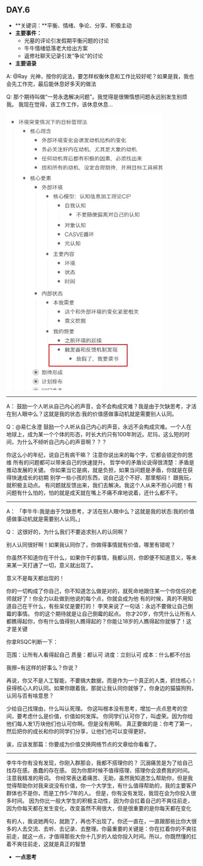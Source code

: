  ## DAY.6
+ **关键词：**平衡、情绪、争论、分享、积极主动
+ **主要事件：**
    + 光墓的评论引发假期平衡问题的讨论
    + 牛牛情绪低落老大给出方案
    + 返修社聊天记录引发“争论”的讨论
+ **主要语录**

A:
@Ray  光神，按你的说法，要怎样权衡休息和工作比较好呢？如果是我，我也会先工作完，最后能休息好多天的做法

Q:
那个期待叫做“一劳永逸解决问题”。我觉得是很懒惰想问题永远别发生别烦我。
我现在觉得，该工作工作，该休息休息...


![](./_image/e1a6244240ff7f76cfc9ab8b098aa6e.jpg)
- - - - -----

A：
鼓励一个人听从自己内心的声音，会不会构成灾难？我是由于欠缺思考，才活在别人眼中么？这就是我的状态:我的价值感做事动机就是需要别人认同。

Q：@易仁永澄
鼓励一个人听从自己内心的声音，永远不会构成灾难。一个人在地球上，成为某一个个体的形态，时长大约只有100年附近。尼玛，这么短的时间，为什么不倾听自己内心的声音啊？？？

你这么小的年纪，说自己有病干嘛？
注意你说出来的每个字，它都会锁定你的思维
所有的问题都可以带来自己的快速提升。
哲学中的矛盾论说得很清楚：矛盾是推动发展的关键。
你如果当它是病，就是负担，如果当问题是矛盾，你就是在获得快速成长的初期
别学一些小孩的东西，说自己这个不好、那里郁闷！
跟我玩，就积极主动点。
有问题就反馈出来，我们去解决。我这个人从来不担心问题！有问题有什么怕的，怕的就是成天就在嘴上不痛不痒地说着，还什么都不干。

- - - - - - - - - - - - - - -
A：
「李牛牛:我是由于欠缺思考，才活在别人眼中么？这就是我的状态:我的价值感做事动机就是需要别人认同。」

Q：
这很好的，为什么我们不要追求别人的认同啊？

别人认同很好啊！如果我认同你了，你做得事情就有价值，哪里有错呢？

你虽然不知道你在干什么，如果你干的事情，我都认同，你即便不知道意义，等未来某一天打通了一切，意义就出现了。

意义不是每天都出现的！

你的一切构成了你自己，你不知道怎么做是对的，就死命地跟住某一个你信任的老师就好了！你全力以赴做到他说的每个点，你就会成为他
有的时候，真的不用知道自己在干什么，有些呆仗是要打的！
李笑来说了一句话：永远不要做让自己倒霉的事情。
你的这个期待就是让自己倒霉的起点。
你才20岁，你凭什么让所有人都瞧得起你，你有什么值得别人瞧得起的？你能让18岁的人瞧得起你就够了！这才是关键

你拿RSQC判断一下：

范围：让所有人看得起自己
质量：都认可
进度：立刻认可
成本：什么都不付出

我擦~有这样的好事么？你说？


再说，你又不是人工智能，不要搞大数据，而是作为一个真正的人类，抓住核心！获得核心人的认同。如果你跟着我，那就让我认同你就够了，你身边的猫猫狗狗，认同与否有啥意思？

少给自己找理由，什么叫认死理。
你这叫根本没有思考，增加一点点思考的空间，要考虑什么是价值，价值如何发挥。
你同学们认可你了，叫虚荣。因为你给他们每人发1万块他们也认可你啊。但是没有用啊。
真正要做的是：你考了第一，然后把你的成长和你的同学们分享，让他们也可以变得更好。

诶，应该发那篇：你要成为价值交换网络节点的文章给你看看了。

---------
李牛牛你有没有发现，你刚入群那会，我都不搭理你的？
沉溺痛苦是为了给自己找存在感。愚蠢的存在感。
因为你那时候不值得搭理，搭理你会浪费我的时间。注意我精准的用词。
你经常表达着痛苦、无助，虽然我知道怎么帮助你，但是我觉得帮助你对我来说没有价值，你一个大学生，有什么值得帮助的，我的主要客户群体也不是你，而是工作5-7年的人。
但是，你有没有发现，我现在会为你投入很多时间。
因为你比一般大学生的积极主动性，因为你会扛着自己的不爽往前走，因为你每天都在发生变化，改变虽然不用很大，但是很重要的是你每天都在变化

有的人，我说她两句，就跑了，再也不出现了。你还一直在，一直跟那些比你大很多的人去交流、去听、去记录、去整理。你最重要的关键是：你在扛着你的不爽往前走，就这一点，才值得那些大你十几岁的人给你投入时间。所以，你既然懂的扛着不爽往前走，这就是真正的智慧

+ **一点思考**
